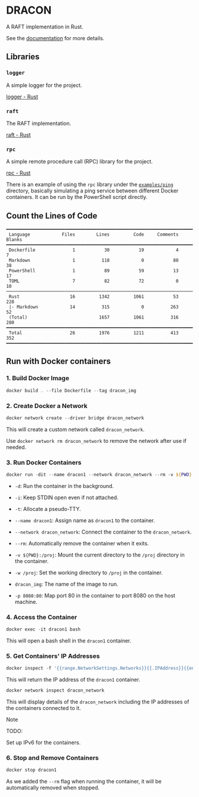 # DRACON

A RAFT implementation in Rust.

See the [documentation](https://lingkang.dev/dracon/) for more details.

## Libraries

### `logger`

A simple logger for the project.

[logger - Rust](https://lingkang.dev/dracon/logger/)

### `raft`

The RAFT implementation.

[raft - Rust](https://lingkang.dev/dracon/raft/)

### `rpc`

A simple remote procedure call (RPC) library for the project.

[rpc - Rust](https://lingkang.dev/dracon/rpc/)

There is an example of using the `rpc` library under the [`examples/ping`](./examples/ping) directory, basically simulating a ping service between different Docker containers. It can be run by the PowerShell script directly.

## Count the Lines of Code

``` TXT
━━━━━━━━━━━━━━━━━━━━━━━━━━━━━━━━━━━━━━━━━━━━━━━━━━━━━━━━━━━━━━━━━━━━━━━━━━━━━━━
 Language            Files        Lines         Code     Comments       Blanks
━━━━━━━━━━━━━━━━━━━━━━━━━━━━━━━━━━━━━━━━━━━━━━━━━━━━━━━━━━━━━━━━━━━━━━━━━━━━━━━
 Dockerfile              1           30           19            4            7
 Markdown                1          118            0           80           38
 PowerShell              1           89           59           13           17
 TOML                    7           82           72            0           10
───────────────────────────────────────────────────────────────────────────────
 Rust                   16         1342         1061           53          228
 |- Markdown            14          315            0          263           52
 (Total)                           1657         1061          316          280
━━━━━━━━━━━━━━━━━━━━━━━━━━━━━━━━━━━━━━━━━━━━━━━━━━━━━━━━━━━━━━━━━━━━━━━━━━━━━━━
 Total                  26         1976         1211          413          352
━━━━━━━━━━━━━━━━━━━━━━━━━━━━━━━━━━━━━━━━━━━━━━━━━━━━━━━━━━━━━━━━━━━━━━━━━━━━━━━
```

## Run with Docker containers

### 1. Build Docker Image

``` PowerShell
docker build . --file Dockerfile --tag dracon_img
```

### 2. Create Docker a Network

``` PowerShell
docker network create --driver bridge dracon_network
```

This will create a custom network called `dracon_network`.

Use `docker network rm dracon_network` to remove the network after use if needed.

### 3. Run Docker Containers

``` PowerShell
docker run -dit --name dracon1 --network dracon_network --rm -v ${PWD}:/proj -w /proj dracon_img
```

- `-d`: Run the container in the background.
- `-i`: Keep STDIN open even if not attached.
- `-t`: Allocate a pseudo-TTY.
- `--name dracon1`: Assign name as `dracon1` to the container.
- `--network dracon_network`: Connect the container to the `dracon_network`.
- `--rm`: Automatically remove the container when it exits.
- `-v ${PWD}:/proj`: Mount the current directory to the `/proj` directory in the container.
- `-w /proj`: Set the working directory to `/proj` in the container.
- `dracon_img`: The name of the image to run.

- `-p 8080:80`: Map port 80 in the container to port 8080 on the host machine.

### 4. Access the Container

``` PowerShell
docker exec -it dracon1 bash
```

This will open a bash shell in the `dracon1` container.

### 5. Get Containers' IP Addresses

``` PowerShell
docker inspect -f '{{range.NetworkSettings.Networks}}{{.IPAddress}}{{end}}' dracon1
```

This will return the IP address of the `dracon1` container.

``` PowerShell
docker network inspect dracon_network
```

This will display details of the `dracon_network` including the IP addresses of the containers connected to it.

> [!NOTE]
>
> TODO:
>
> Set up IPv6 for the containers.

### 6. Stop and Remove Containers

``` PowerShell
docker stop dracon1
```

As we added the `--rm` flag when running the container, it will be automatically removed when stopped.
